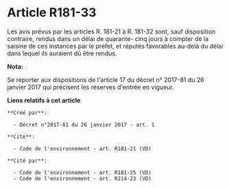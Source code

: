 # Article R181-33

Les avis prévus par les articles R. 181-21 à R. 181-32 sont, sauf disposition contraire, rendus dans un délai de quarante-
cinq jours à compter de la saisine de ces instances par le préfet, et réputés favorables au-delà du délai dans lequel ils
auraient dû être rendus.

**Nota:**

Se reporter aux dispositions de l'article 17 du décret n° 2017-81 du 26 janvier 2017 qui précisent les réserves d'entrée en
vigueur.

**Liens relatifs à cet article**

	**Créé par**:

	  - Décret n°2017-81 du 26 janvier 2017 - art. 1

	**Cite**:

	  - Code de l'environnement - art. R181-21 (VD)

	**Cité par**:

	  - Code de l'environnement - art. R181-25 (VD)
	  - Code de l'environnement - art. R214-23 (VD)
